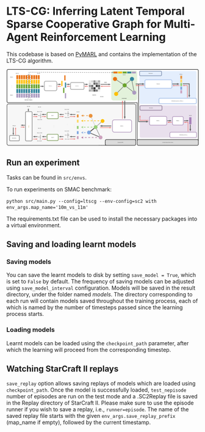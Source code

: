 # LTS-CG: Inferring Latent Temporal Sparse  Cooperative Graph for Multi-Agent Reinforcement Learning

This codebase is based on [PyMARL](https://github.com/oxwhirl/pymarl) and contains the implementation
of the LTS-CG algorithm.

![LTSCG Framework SVG](https://github.com/Wei9711/LTSCG/raw/main/LTSCG.svg)



## Run an experiment 

Tasks can be found in `src/envs`. 

To run experiments on SMAC benchmark:
```shell
python src/main.py --config=ltscg --env-config=sc2 with env_args.map_name='10m_vs_11m' 
```

The requirements.txt file can be used to install the necessary packages into a virtual environment.

## Saving and loading learnt models

### Saving models

You can save the learnt models to disk by setting `save_model = True`, which is set to `False` by default. The frequency of saving models can be adjusted using `save_model_interval` configuration. Models will be saved in the result directory, under the folder named *models*. The directory corresponding to each run will contain models saved throughout the training process, each of which is named by the number of timesteps passed since the learning process starts.

### Loading models

Learnt models can be loaded using the `checkpoint_path` parameter, after which the learning will proceed from the corresponding timestep. 

## Watching StarCraft II replays

`save_replay` option allows saving replays of models which are loaded using `checkpoint_path`. Once the model is successfully loaded, `test_nepisode` number of episodes are run on the test mode and a .SC2Replay file is saved in the Replay directory of StarCraft II. Please make sure to use the episode runner if you wish to save a replay, i.e., `runner=episode`. The name of the saved replay file starts with the given `env_args.save_replay_prefix` (map_name if empty), followed by the current timestamp. 
